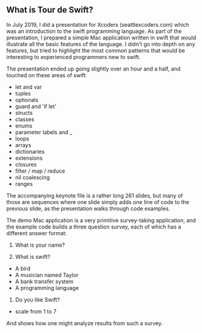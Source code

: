 ## What is Tour de Swift?

In July 2019, I did a presentation for Xcoders (seattlexcoders.com) which was an introduction to the swift programming language.  As part of the presentation, I prepared a simple Mac application written in swift that would illustrate all the basic features of the language. I didn't go into depth on any features, but tried to highlight the most common patterns that would be interesting to experienced programmers new to swift.

The presentation ended up going slightly over an hour and a half, and touched on these areas of swift:

* let and var
* tuples
* optionals 
* guard and 'if let' 
* structs
* classes
* enums
* parameter labels and _  
* loops
* arrays 
* dictionaries 
* extensions
* closures
* filter / map / reduce
* nil coalescing
* ranges 

The accompanying keynote file is a rather long 261 slides, but many of those are 
sequences where one slide simply adds one line of code to the previous slide, as the presentation walks through code examples.

The demo Mac application is a very primitive survey-taking application, and the example code builds a three question survey, each of which has a different answer format:

1. What is your name?

1. What is swift?
 * A bird
 * A musician named Taylor
 * A bank transfer system
 * A programming language
 
1. Do you like Swift?
 * scale from 1 to 7 
   
And shows how one might analyze results from such a survey.
